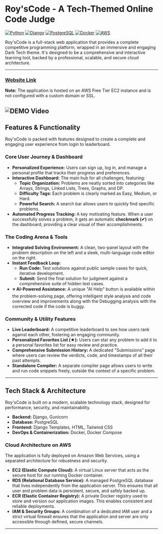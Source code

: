 # Roy'sCode - A Tech-Themed Online Code Judge

[![Python](https://img.shields.io/badge/Python-3.9-blue.svg)](https://www.python.org/)
[![Django](https://img.shields.io/badge/Django-4.2-darkgreen.svg)](https://www.djangoproject.com/)
[![PostgreSQL](https://img.shields.io/badge/PostgreSQL-14-blue.svg)](https://www.postgresql.org/)
[![Docker](https://img.shields.io/badge/Docker-24-blue.svg?logo=docker)](https://www.docker.com/)
[![AWS](https://img.shields.io/badge/AWS-Deployed-orange.svg?logo=amazon-aws)](https://aws.amazon.com/)

Roy'sCode is a full-stack web application that provides a complete competitive programming platform, wrapped in an immersive and engaging Dark Tech theme. It's designed to be a comprehensive and interactive learning tool, backed by a professional, scalable, and secure cloud architecture.

---

### **[Website Link](http://43.204.98.112:8000/)**

**Note:** The application is hosted on an AWS Free Tier EC2 instance and is not configured with a custom domain or SSL.

![DEMO Video](https://drive.google.com/drive/folders/1wSndazeoIzb_UPJDNI1fZTUCWGoY-n-S)
---

## Features & Functionality

Roy'sCode is packed with features designed to create a complete and engaging user experience from login to leaderboard.

### Core User Journey & Dashboard

*   **Personalized Experience:** Users can sign up, log in, and manage a personal profile that tracks their progress and preferences.
*   **Interactive Dashboard:** The main hub for all challenges, featuring:
    -   **Topic Organization:** Problems are neatly sorted into categories like Arrays, Strings, Linked Lists, Trees, Graphs, and DP.
    -   **Difficulty Tags:** Each problem is clearly marked as Easy, Medium, or Hard.
    -   **Powerful Search:** A search bar allows users to quickly find specific problems.
*   **Automated Progress Tracking:** A key motivating feature. When a user successfully solves a problem, it gets an automatic **checkmark (✔)** on the dashboard, providing a clear visual of their accomplishments.

### The Coding Arena & Tools

*   **Integrated Solving Environment:** A clean, two-panel layout with the problem description on the left and a sleek, multi-language code editor on the right.
*   **Instant Feedback Loop:**
    -   **Run Code:** Test solutions against public sample cases for quick, iterative development.
    -   **Submit:** Send the final solution for judgment against a comprehensive suite of hidden test cases.
*   **⭐ AI-Powered Assistance:** A unique "AI Help" button is available within the problem-solving page, offering intelligent style analysis and code overview and improvements along with the Debugging analysis with the corrected code if the code is buggy.

### Community & Utility Features

*   **Live Leaderboard:** A competitive leaderboard to see how users rank against each other, fostering an engaging community.
*   **Personalized Favorites List (★):** Users can star any problem to add it to a personal favorites list for easy review and practice.
*   **Comprehensive Submission History:** A dedicated "Submissions" page where users can review the verdicts, code, and timestamps of all their past attempts.
*   **Standalone Compiler:** A separate compiler page allows users to write and run code snippets freely, outside the context of a specific problem.

---

## Tech Stack & Architecture

Roy'sCode is built on a modern, scalable technology stack, designed for performance, security, and maintainability.

-   **Backend:** Django, Gunicorn
-   **Database:** PostgreSQL
-   **Frontend:** Django Templates, HTML, Tailwind CSS
-   **DevOps & Containerization:** Docker, Docker Compose

### Cloud Architecture on AWS

The application is fully deployed on Amazon Web Services, using a separated architecture for robustness and security.

-   **EC2 (Elastic Compute Cloud):** A virtual Linux server that acts as the secure host for our running Docker container.
-   **RDS (Relational Database Service):** A managed PostgreSQL database that lives independently from the application server. This ensures that all user and problem data is persistent, secure, and safely backed up.
-   **ECR (Elastic Container Registry):** A private Docker registry used to store and version our application images. This enables consistent and reliable deployments.
-   **IAM & Security Groups:** A combination of a dedicated IAM user and a strict virtual firewall ensures that the application and server are only accessible through defined, secure channels.

---


